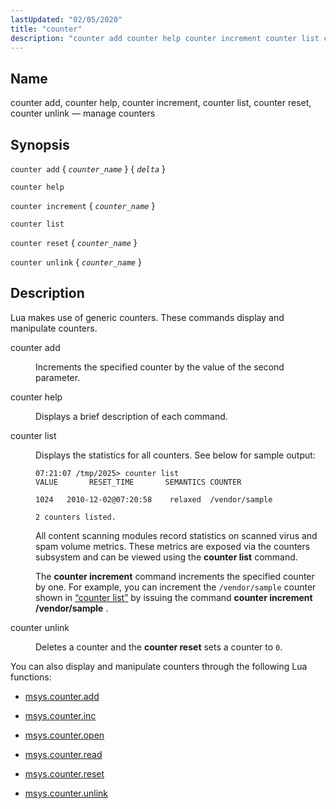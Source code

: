 ```yaml
---
lastUpdated: "02/05/2020"
title: "counter"
description: "counter add counter help counter increment counter list counter reset counter unlink manage counters counter add counter name delta counter help counter increment counter name counter list counter reset counter name counter unlink counter name Lua makes use of generic counters These commands display and manipulate counters counter add Increments..."
---
```


<a name="console_commands.counter"></a> 
## Name

counter add, counter help, counter increment, counter list, counter reset, counter unlink — manage counters

## Synopsis

`counter add` { *`counter_name`* } { *`delta`* }

`counter help`

`counter increment` { *`counter_name`* }

`counter list`

`counter reset` { *`counter_name`* }

`counter unlink` { *`counter_name`* }

<a name="idp14506480"></a> 
## Description

Lua makes use of generic counters. These commands display and manipulate counters.

<dl class="variablelist">

<dt>counter add</dt>

<dd>

Increments the specified counter by the value of the second parameter.

</dd>

<dt>counter help</dt>

<dd>

Displays a brief description of each command.

</dd>

<dt>counter list</dt>

<dd>

Displays the statistics for all counters. See below for sample output:

<a name="console_commands.counter.list.example"></a> 


```
07:21:07 /tmp/2025> counter list
VALUE       RESET_TIME       SEMANTICS COUNTER

1024   2010-12-02@07:20:58    relaxed  /vendor/sample

2 counters listed.
```

All content scanning modules record statistics on scanned virus and spam volume metrics. These metrics are exposed via the counters subsystem and can be viewed using the **counter list**      command.

The **counter increment**           command increments the specified counter by one. For example, you can increment the `/vendor/sample` counter shown in [“counter list”](/momentum/4/console-commands/counter#console_commands.counter.list.example) by issuing the command **counter increment /vendor/sample** .

</dd>

<dt>counter unlink</dt>

<dd>

Deletes a counter and the **counter reset**       sets a counter to `0`.

</dd>

</dl>

You can also display and manipulate counters through the following Lua functions:

*   [msys.counter.add](/momentum/4/lua/ref-msys-counter-add)

*   [msys.counter.inc](/momentum/4/lua/ref-msys-counter-inc)

*   [msys.counter.open](/momentum/4/lua/ref-msys-counter-open)

*   [msys.counter.read](/momentum/4/lua/ref-msys-counter-read)

*   [msys.counter.reset](/momentum/4/lua/ref-msys-counter-reset)

*   [msys.counter.unlink](/momentum/4/lua/ref-msys-counter-unlink)